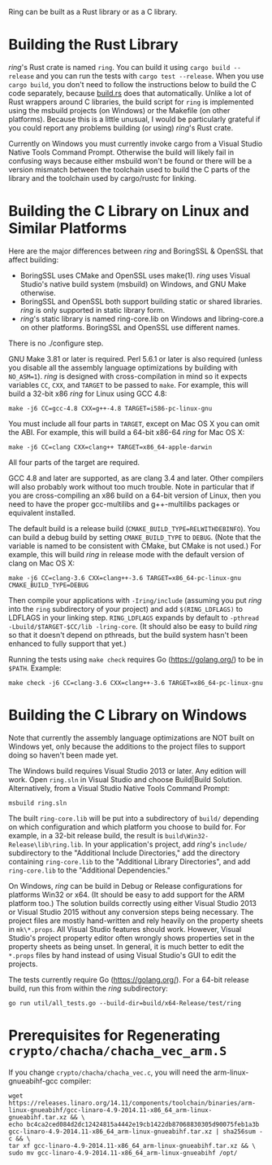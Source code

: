 Ring can be built as a Rust library or as a C library.



Building the Rust Library
=========================

*ring*'s Rust crate is named ```ring```. You can build it
using ```cargo build --release``` and you can run the tests
with ```cargo test --release```. When you use ```cargo build```, you don't need
to follow the instructions below to build the C code separately, because
[build.rs](build.rs) does that automatically. Unlike a lot of Rust wrappers
around C libraries, the build script for ```ring``` is implemented using the
msbuild projects (on Windows) or the Makefile (on other platforms). Because
this is a little unusual, I would be particularly grateful if you could report
any problems building (or using) *ring*'s Rust crate.

Currently on Windows you must currently invoke cargo from a Visual Studio
Native Tools Command Prompt. Otherwise the build will likely fail in confusing
ways because either msbuild won't be found or there will be a version mismatch
between the toolchain used to build the C parts of the library and the toolchain
used by cargo/rustc for linking.



Building the C Library on Linux and Similar Platforms
=====================================================

Here are the major differences between *ring* and BoringSSL & OpenSSL that
affect building:

* BoringSSL uses CMake and OpenSSL uses make(1). *ring* uses Visual Studio's
  native build system (msbuild) on Windows, and GNU Make otherwise.
* BoringSSL and OpenSSL both support building static or shared libraries.
  *ring* is only supported in static library form.
* *ring*'s static library is named ring-core.lib on Windows and libring-core.a
  on other platforms. BoringSSL and OpenSSL use different names.

There is no ./configure step.

GNU Make 3.81 or later is required. Perl 5.6.1 or later is also required
(unless you disable all the assembly language optimizations by building
with ```NO_ASM=1```). *ring* is designed with cross-compilation in mind so it
expects variables ```CC```, ```CXX```, and ```TARGET``` to be passed
to ```make```. For example, this will build a 32-bit x86 *ring* for Linux using
GCC 4.8:

    make -j6 CC=gcc-4.8 CXX=g++-4.8 TARGET=i586-pc-linux-gnu

You must include all four parts in ```TARGET```, except on Mac OS X you can
omit the ABI. For example, this will build a 64-bit x86-64 *ring* for Mac OS X:

    make -j6 CC=clang CXX=clang++ TARGET=x86_64-apple-darwin

All four parts of the target are required.

GCC 4.8 and later are supported, as are clang 3.4 and later. Other compilers
will also probably work without too much trouble. Note in particular that if
you are cross-compiling an x86 build on a 64-bit version of Linux, then you
need to have the proper gcc-multilibs and g++-multilibs packages or equivalent
installed.

The default build is a release build (```CMAKE_BUILD_TYPE=RELWITHDEBINFO```).
You can build a debug build by setting ```CMAKE_BUILD_TYPE``` to ```DEBUG```.
(Note that the variable is named to be consistent with CMake, but CMake is not
used.) For example, this will build *ring* in release mode with the default
version of clang on Mac OS X:

    make -j6 CC=clang-3.6 CXX=clang++-3.6 TARGET=x86_64-pc-linux-gnu CMAKE_BUILD_TYPE=DEBUG

Then compile your applications with ```-Iring/include``` (assuming you put *ring*
into the ```ring``` subdirectory of your project) and add ```$(RING_LDFLAGS)```
to LDFLAGS in your linking step. ```RING_LDFLAGS``` expands by default
to ```-pthread -Lbuild/$TARGET-$CC/lib -lring-core```. (It should also be
easy to build *ring* so that it doesn't depend on pthreads, but the build system
hasn't been enhanced to fully support that yet.)

Running the tests using ```make check``` requires Go (https://golang.org/) to
be in ```$PATH```. Example:

    make check -j6 CC=clang-3.6 CXX=clang++-3.6 TARGET=x86_64-pc-linux-gnu



Building the C Library on Windows
=================================

Note that currently the assembly language optimizations are NOT built on
Windows yet, only because the additions to the project files to support doing
so haven't been made yet.

The Windows build requires Visual Studio 2013 or later. Any edition will work.
Open ```ring.sln``` in Visual Studio and choose Build|Build Solution.
Alternatively, from a Visual Studio Native Tools Command Prompt:

    msbuild ring.sln

The built ```ring-core.lib``` will be put into a subdirectory of ```build/```
depending on which configuration and which platform you choose to build for.
For example, in a 32-bit release build, the result
is ```build\Win32-Release\lib\ring.lib```. In your application's project, add
*ring*'s ```include/``` subdirectory to the "Additional Include Directories,"
add the directory containing ```ring-core.lib``` to the
"Additional Library Directories", and add ```ring-core.lib``` to the
"Additional Dependencies."

On Windows, *ring* can be build in Debug or Release configurations for
platforms Win32 or x64. (It should be easy to add support for the ARM platform
too.) The solution builds correctly using either Visual Studio 2013 or Visual
Studio 2015 without any conversion steps being necessary. The project files are
mostly hand-written and rely heavily on the property sheets in ```mk\*.props```.
All Visual Studio features should work. However, Visual Studio's project property
editor often wrongly shows properties set in the property sheets as being
unset. In general, it is much better to edit the ```*.props``` files by hand
instead of using Visual Studio's GUI to edit the projects.

The tests currently require Go (https://golang.org/). For a 64-bit release
build, run this from within the *ring* subdirectory:

    go run util/all_tests.go --build-dir=build/x64-Release/test/ring


Prerequisites for Regenerating `crypto/chacha/chacha_vec_arm.S`
===============================================================

If you change `crypto/chacha/chacha_vec.c`, you will need the
arm-linux-gnueabihf-gcc compiler:

```
wget https://releases.linaro.org/14.11/components/toolchain/binaries/arm-linux-gnueabihf/gcc-linaro-4.9-2014.11-x86_64_arm-linux-gnueabihf.tar.xz && \
echo bc4ca2ced084d2dc12424815a4442e19cb1422db87068830305d90075feb1a3b  gcc-linaro-4.9-2014.11-x86_64_arm-linux-gnueabihf.tar.xz | sha256sum -c && \
tar xf gcc-linaro-4.9-2014.11-x86_64_arm-linux-gnueabihf.tar.xz && \
sudo mv gcc-linaro-4.9-2014.11-x86_64_arm-linux-gnueabihf /opt/
```
